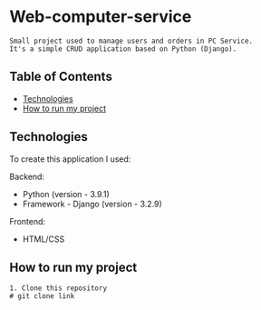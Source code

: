 # Web-computer-service

    Small project used to manage users and orders in PC Service. 
    It's a simple CRUD application based on Python (Django).

## Table of Contents

* [Technologies](#technologies)
* [How to run my project](#how-to-run-my-project)



## Technologies


To create this application I used:

Backend:
- Python (version - 3.9.1)
- Framework - Django (version - 3.2.9)

Frontend:
- HTML/CSS

## How to run my project

```
1. Clone this repository
# git clone link 
```

